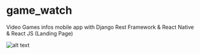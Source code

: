 # game_watch
Video Games infos mobile app with Django Rest Framework  & React Native & React JS (Landing Page)

![alt text](https://firebasestorage.googleapis.com/v0/b/react-portfolio-3169d.appspot.com/o/github%2Fgw-git.png?alt=media&token=7a4fb000-c00f-4f52-b481-b02a0640e718)

